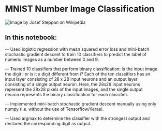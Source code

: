 # MNIST Number Image Classification

![Image by Josef Steppan on Wikipedia](https://upload.wikimedia.org/wikipedia/commons/2/27/MnistExamples.png "Image by Josef Steppan on Wikipedia")

## In this notebook:
-- Used logistic regression with mean squared error loss and mini-batch stochastic gradient descent to train 10 classifiers to predict the label of numeric images as a number between 0 and 9.

-- Trained 10 classifiers that perform binary classification: Is the input image the digit i or is it a digit different from i? Each of the ten classifiers has an input layer consisting of 28 x 28 input neurons and an output layer consisting of a single output neuron. Here, the 28x28 input neurons represent the 28x28 pixels of the input images, and the single output neuron represents the binary classification for each classifier.

-- Implemented mini-batch stochastic gradient descent manually using only numpy (i.e. without the use of Tensorflow/Keras).

-- Used argmax to determine the classifier with the strongest output and declared the corresponding digit as output.
